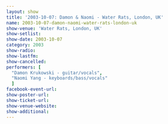 ```yaml
---
layout: show
title: '2003-10-07: Damon & Naomi - Water Rats, London, UK'
name: 2003-10-07-damon-naomi-water-rats-london-uk
show-venue: 'Water Rats, London, UK'
show-setlist: 
show-date: 2003-10-07
category: 2003
show-radio: 
show-lastfm: 
show-cancelled: 
performers: [
  "Damon Krukowski - guitar/vocals",
  "Naomi Yang - keyboards/bass/vocals"
  ]
facebook-event-url: 
show-poster-url: 
show-ticket-url: 
show-venue-website: 
show-additional: 
---
```


